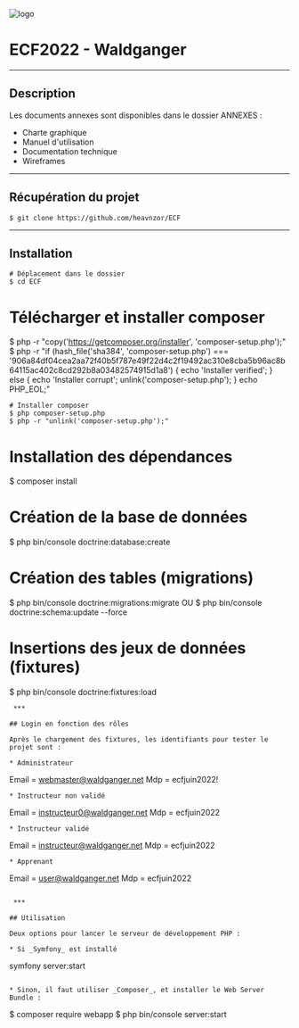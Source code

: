 ![logo](Eco-Web/public/Images/logo-ecoit-removebg.png)
# ECF2022 - Waldganger 
 ***

## Description

Les documents annexes sont disponibles dans le dossier ANNEXES :

* Charte graphique
* Manuel d'utilisation
* Documentation technique
* Wireframes

 ***

## Récupération du projet

```
$ git clone https://github.com/heavnzor/ECF
```

 ***

## Installation

```
# Déplacement dans le dossier
$ cd ECF

```
# Télécharger et installer composer
$ php -r "copy('https://getcomposer.org/installer', 'composer-setup.php');"
$ php -r "if (hash_file('sha384', 'composer-setup.php') === '906a84df04cea2aa72f40b5f787e49f22d4c2f19492ac310e8cba5b96ac8b64115ac402c8cd292b8a03482574915d1a8') { echo 'Installer verified'; } else { echo 'Installer corrupt'; unlink('composer-setup.php'); } echo PHP_EOL;"

```
# Installer composer
$ php composer-setup.php
$ php -r "unlink('composer-setup.php');"

```
# Installation des dépendances
$ composer install

# Création de la base de données
$ php bin/console doctrine:database:create

# Création des tables (migrations)
$ php bin/console doctrine:migrations:migrate
OU
$ php bin/console doctrine:schema:update --force

# Insertions des jeux de données (fixtures)
$ php bin/console doctrine:fixtures:load 
```
 ***

## Login en fonction des rôles

Après le chargement des fixtures, les identifiants pour tester le projet sont : 

* Administrateur 
```
Email =  webmaster@waldganger.net
Mdp = ecfjuin2022!
```
* Instructeur non validé
```
Email =  instructeur0@waldganger.net
Mdp = ecfjuin2022
```
* Instructeur validé
```
Email =  instructeur@waldganger.net
Mdp = ecfjuin2022
```
* Apprenant
```
Email =  user@waldganger.net
Mdp = ecfjuin2022
```

 ***

## Utilisation 

Deux options pour lancer le serveur de développement PHP :

* Si _Symfony_ est installé
```
symfony server:start
```

* Sinon, il faut utiliser _Composer_, et installer le Web Server Bundle :
```
$ composer require webapp
$ php bin/console server:start
```








